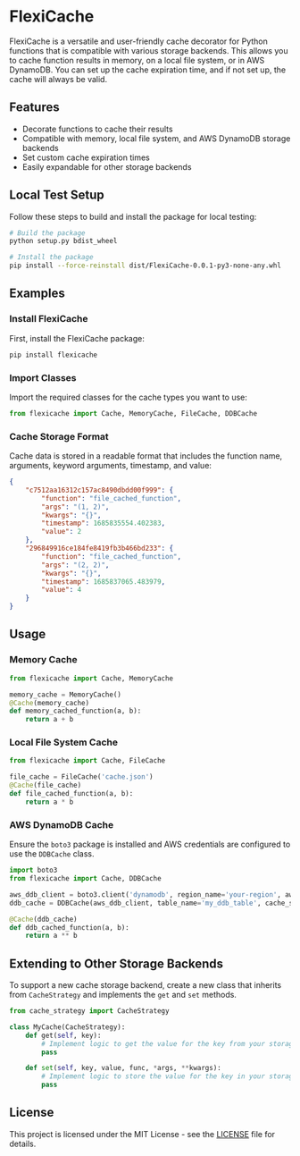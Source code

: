 # FlexiCache

FlexiCache is a versatile and user-friendly cache decorator for Python functions that is compatible with various storage backends. This allows you to cache function results in memory, on a local file system, or in AWS DynamoDB. You can set up the cache expiration time, and if not set up, the cache will always be valid.
## Features

- Decorate functions to cache their results
- Compatible with memory, local file system, and AWS DynamoDB storage backends
- Set custom cache expiration times
- Easily expandable for other storage backends

## Local Test Setup

Follow these steps to build and install the package for local testing:

```bash
# Build the package
python setup.py bdist_wheel

# Install the package
pip install --force-reinstall dist/FlexiCache-0.0.1-py3-none-any.whl
```

## Examples

### Install FlexiCache

First, install the FlexiCache package:

```bash
pip install flexicache
```

### Import Classes

Import the required classes for the cache types you want to use:

```python
from flexicache import Cache, MemoryCache, FileCache, DDBCache
```

### Cache Storage Format

Cache data is stored in a readable format that includes the function name, arguments, keyword arguments, timestamp, and value:

```json
{
    "c7512aa16312c157ac8490dbdd00f999": {
        "function": "file_cached_function",
        "args": "(1, 2)",
        "kwargs": "{}",
        "timestamp": 1685835554.402383,
        "value": 2
    },
    "296849916ce184fe8419fb3b466bd233": {
        "function": "file_cached_function",
        "args": "(2, 2)",
        "kwargs": "{}",
        "timestamp": 1685837065.483979,
        "value": 4
    }
}
```

## Usage

### Memory Cache

```python
from flexicache import Cache, MemoryCache

memory_cache = MemoryCache()
@Cache(memory_cache)
def memory_cached_function(a, b):
    return a + b
```

### Local File System Cache

```python
from flexicache import Cache, FileCache

file_cache = FileCache('cache.json')
@Cache(file_cache)
def file_cached_function(a, b):
    return a * b
```

### AWS DynamoDB Cache

Ensure the `boto3` package is installed and AWS credentials are configured to use the `DDBCache` class.

```python
import boto3
from flexicache import Cache, DDBCache

aws_ddb_client = boto3.client('dynamodb', region_name='your-region', aws_access_key_id='your-access-key', aws_secret_access_key='your-secret-key')
ddb_cache = DDBCache(aws_ddb_client, table_name='my_ddb_table', cache_seconds=900)

@Cache(ddb_cache)
def ddb_cached_function(a, b):
    return a ** b
```

## Extending to Other Storage Backends

To support a new cache storage backend, create a new class that inherits from `CacheStrategy` and implements the `get` and `set` methods.

```python
from cache_strategy import CacheStrategy

class MyCache(CacheStrategy):
    def get(self, key):
        # Implement logic to get the value for the key from your storage backend
        pass

    def set(self, key, value, func, *args, **kwargs):
        # Implement logic to store the value for the key in your storage backend
        pass
```

## License

This project is licensed under the MIT License - see the [LICENSE](LICENSE) file for details.